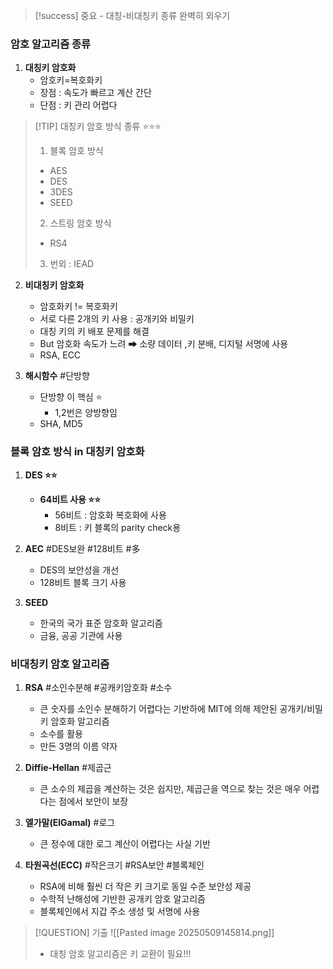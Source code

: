 > [!success] 중요 - 대칭-비대칭키 종류 완벽히 외우기 

### 암호 알고리즘 종류 

1. **대칭키 암호화**
	- 암호키=복호화키 
	- 장점 : 속도가 빠르고 계산 간단
	- 단점 : 키 관리 어렵다 
>[!TIP] 대칭키 암호 방식 종류 ⭐⭐⭐
>1. 블록 암호 방식 
>	- AES
>	- DES
>	- 3DES
>	- SEED
>2. 스트링 암호 방식 
>	- RS4
>3. 번외 : IEAD
	  
2. **비대칭키 암호화**
	- 암호화키 != 복호화키 
	- 서로 다른 2개의 키 사용 : 공개키와 비밀키
	- 대칭 키의 키 배포 문제를 해결 
	- But 암호화 속도가 느려 ➡ 소량 데이터 ,키 분배, 디지털 서명에 사용 
	- RSA, ECC
	  
3. **해시함수** #단방향 
	- 단방향 이 핵심  ⭐
		- 1,2번은 양방향임
	- SHA, MD5




### 블록 암호 방식 in 대칭키 암호화 

1. **DES  ⭐⭐**
	- **64비트 사용 ⭐⭐**
		- 56비트 : 암호화 복호화에 사용
		- 8비트 : 키 블록의 parity check용 
		  
2. **AEC** #DES보완 #128비트 #多
	- DES의 보안성을 개선 
	- 128비트 블록 크기 사용
	  
3. **SEED**
	- 한국의 국가 표준 암호화 알고리즘
	- 금융, 공공 기관에 사용 

### 비대칭키 암호 알고리즘

1. **RSA** #소인수분해 #공캐키암호화 #소수
	-  큰 숫자를 소인수 분해하기 어렵다는 기반하에 MIT에 의해 제안된 공개키/비밀키 암호화 알고리즘
	- 소수를 활용
	- 만든 3명의 이름 약자

2. **Diffie-Hellan** #제곱근 
	- 큰 소수의 제곱을 계산하는 것은 쉽지만, 제곱근을 역으로 찾는 것은 매우 어렵다는 점에서 보안이 보장

3. **엘가말(ElGamal)** #로그 
	- 큰 정수에 대한 로그 계산이 어렵다는 사실 기반 
	  
4. **타원곡선(ECC)** #작은크기 #RSA보안 #블록체인
	- RSA에 비해 훨씬 더 작은 키 크기로 동일 수준 보안성 제공
	- 수학적 난해성에 기반한 공개키 암호 알고리즘
	- 블록체인에서 지갑 주소 생성 및 서명에 사용 

>[!QUESTION] 기출
>![[Pasted image 20250509145814.png]]
>- 대칭 암호 알고리즘은 키 교환이 필요!!!


